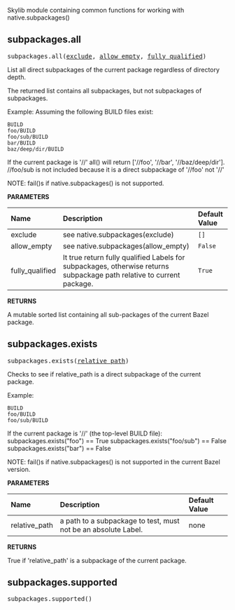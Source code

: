 <!-- Generated with Stardoc: http://skydoc.bazel.build -->

Skylib module containing common functions for working with native.subpackages()


<a id="subpackages.all"></a>

## subpackages.all

<pre>
subpackages.all(<a href="#subpackages.all-exclude">exclude</a>, <a href="#subpackages.all-allow_empty">allow_empty</a>, <a href="#subpackages.all-fully_qualified">fully_qualified</a>)
</pre>

List all direct subpackages of the current package regardless of directory depth.

The returned list contains all subpackages, but not subpackages of subpackages.

Example:
Assuming the following BUILD files exist:

    BUILD
    foo/BUILD
    foo/sub/BUILD
    bar/BUILD
    baz/deep/dir/BUILD

If the current package is '//' all() will return ['//foo', '//bar',
'//baz/deep/dir'].  //foo/sub is not included because it is a direct
subpackage of '//foo' not '//'

NOTE: fail()s if native.subpackages() is not supported.


**PARAMETERS**


| Name  | Description | Default Value |
| :------------- | :------------- | :------------- |
| <a id="subpackages.all-exclude"></a>exclude |  see native.subpackages(exclude)   |  <code>[]</code> |
| <a id="subpackages.all-allow_empty"></a>allow_empty |  see native.subpackages(allow_empty)   |  <code>False</code> |
| <a id="subpackages.all-fully_qualified"></a>fully_qualified |  It true return fully qualified Labels for subpackages, otherwise returns subpackage path relative to current package.   |  <code>True</code> |

**RETURNS**

A mutable sorted list containing all sub-packages of the current Bazel
package.


<a id="subpackages.exists"></a>

## subpackages.exists

<pre>
subpackages.exists(<a href="#subpackages.exists-relative_path">relative_path</a>)
</pre>

Checks to see if relative_path is a direct subpackage of the current package.

Example:

    BUILD
    foo/BUILD
    foo/sub/BUILD

If the current package is '//' (the top-level BUILD file):
    subpackages.exists("foo") == True
    subpackages.exists("foo/sub") == False
    subpackages.exists("bar") == False

NOTE: fail()s if native.subpackages() is not supported in the current Bazel version.


**PARAMETERS**


| Name  | Description | Default Value |
| :------------- | :------------- | :------------- |
| <a id="subpackages.exists-relative_path"></a>relative_path |  a path to a subpackage to test, must not be an absolute Label.   |  none |

**RETURNS**

True if 'relative_path' is a subpackage of the current package.


<a id="subpackages.supported"></a>

## subpackages.supported

<pre>
subpackages.supported()
</pre>





